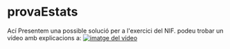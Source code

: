 # provaEstats
Ací Presentem una possible solució per a l'exercici del NIF.
podeu trobar un vídeo amb explicacions a: 
[![imatge del vídeo](https://i9.ytimg.com/vi/BYB6k0gvw4A/mq2.jpg?sqp=CJTFs44G&rs=AOn4CLBboDcPRfRxdHWCdBbhswRa2C6vig)](https://youtu.be/BYB6k0gvw4A)
